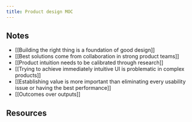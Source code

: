 ```yaml
---
title: Product design MOC
---
```


## Notes

- [[Building the right thing is a foundation of good design]]
- [[Best solutions come from collaboration in strong product teams]]
- [[Product intuition needs to be calibrated through research]]
- [[Trying to achieve immediately intuitive UI is problematic in complex products]]
- [[Establishing value is more important than eliminating every usability issue or having the best performance]]
- [[Outcomes over outputs]]

## Resources
